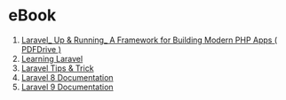 # eBook 

1. [Laravel_ Up & Running_ A Framework for Building Modern PHP Apps ( PDFDrive )](assets/Laravel_Up_Running_A_Framework_for_Building_Modern_PHP_Apps_(PDFDrive).pdf)
2. [Learning Laravel](assets/laravel.pdf)
3. [Laravel Tips & Trick](assets/laravel-tips-and-tricks-light.pdf)
4. [Laravel 8 Documentation](assets/laravel-docs-8.x.pdf)
5. [Laravel 9 Documentation](assets/laravel-docs-9.x.pdf)

